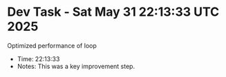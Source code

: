 # Dev Task - Sat May 31 22:13:33 UTC 2025
Optimized performance of loop
- Time: 22:13:33
- Notes: This was a key improvement step.
